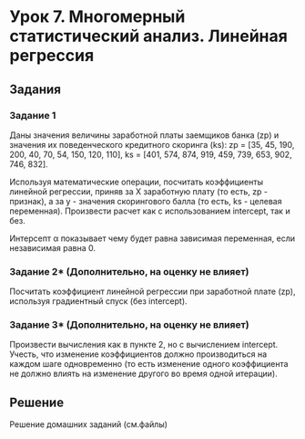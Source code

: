 # Урок 7. Многомерный статистический анализ. Линейная регрессия

## Задания

### Задание 1
Даны значения величины заработной платы заемщиков банка (zp) и значения их поведенческого кредитного скоринга (ks):
zp = [35, 45, 190, 200, 40, 70, 54, 150, 120, 110],
ks = [401, 574, 874, 919, 459, 739, 653, 902, 746, 832].

Используя математические операции, посчитать коэффициенты линейной регрессии, приняв за X заработную плату (то есть, zp - признак), а за y - значения скорингового балла (то есть, ks - целевая переменная). Произвести расчет как с использованием intercept, так и без.

Интерсепт  α показывает чему будет равна зависимая переменная, если независимая равна 0.


### Задание 2* (Дополнительно, на оценку не влияет)
Посчитать коэффициент линейной регрессии при заработной плате (zp), используя градиентный спуск (без intercept).


### Задание 3* (Дополнительно, на оценку не влияет)
Произвести вычисления как в пункте 2, но с вычислением intercept. Учесть, что изменение коэффициентов должно производиться
на каждом шаге одновременно (то есть изменение одного коэффициента не должно влиять на изменение другого во время одной итерации).



## Решение

Решение домашних заданий (см.файлы)
